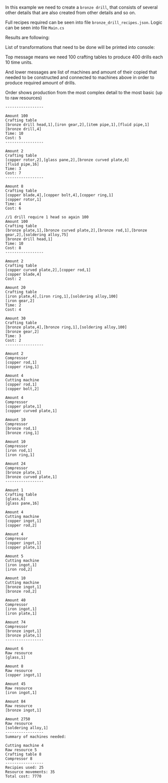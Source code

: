 In this example we need to create a `bronze drill`, that consists of several other details that are also created from other details and so on.

Full recipes required can be seen into file `bronze_drill_recipes.json`.
Logic can be seen into file `Main.cs`

Results are following:


List of transformations that need to be done will be printed into console:

Top message means we need 100 crafting tables to produce 400 drills each 10 time units.

And lower messages are list of machines and amount of their copied that needed to be constructed and connected to machines above in order to produce required amount of drills.

Order shows production from the most complex detail to the most basic (up to raw resources)
```
-----------------

Amount 100 
Crafting table
[bronze drill head,1],[iron gear,2],[item pipe,1],[fluid pipe,1]
[bronze drill,4]
Time: 10
Cost: 5
-----------------

Amount 2
Crafting table
[copper rotor,2],[glass pane,2],[bronze curved plate,6]
[fluid pipe,16]
Time: 3
Cost: 7
-----------------

Amount 8
Crafting table
[copper blade,4],[copper bolt,4],[copper ring,1]
[copper rotor,1]
Time: 4
Cost: 6

//1 drill require 1 head so again 100
Amount 100
Crafting table
[bronze plate,1],[bronze curved plate,2],[bronze rod,1],[bronze gear,2],[soldering alloy,75]
[bronze drill head,1]
Time: 10
Cost: 8
-----------------

Amount 2
Crafting table
[copper curved plate,2],[copper rod,1]
[copper blade,4]
Cost: 2

Amount 20
Crafting table
[iron plate,4],[iron ring,1],[soldering alloy,100]
[iron gear,2]
Time: 2
Cost: 4

Amount 30
Crafting table
[bronze plate,4],[bronze ring,1],[soldering alloy,100]
[bronze gear,2]
Time: 3
Cost: 2
-----------------

Amount 2
Compressor
[copper rod,1]
[copper ring,1]

Amount 4
Cutting machine
[copper rod,1]
[copper bolt,2]

Amount 4
Compressor
[copper plate,1]
[copper curved plate,1]

Amount 10
Compressor
[bronze rod,1]
[bronze ring,1]

Amount 10
Compressor
[iron rod,1]
[iron ring,1]

Amount 24
Compressor
[bronze plate,1]
[bronze curved plate,1]
-----------------

Amount 1
Crafting table
[glass,6]
[glass pane,16]

Amount 4
Cutting machine
[copper ingot,1]
[copper rod,2]

Amount 4
Compressor
[copper ingot,1]
[copper plate,1]

Amount 5
Cutting machine
[iron ingot,1]
[iron rod,2]

Amount 10
Cutting machine
[bronze ingot,1]
[bronze rod,2]

Amount 40
Compressor
[iron ingot,1]
[iron plate,1]

Amount 74
Compressor
[bronze ingot,1]
[bronze plate,1]
-----------------

Amount 6
Raw resource
[glass,1]

Amount 8
Raw resource
[copper ingot,1]

Amount 45
Raw resource
[iron ingot,1]

Amount 84
Raw resource
[bronze ingot,1]

Amount 2750
Raw resource
[soldering alloy,1]
-----------------
Summary of machines needed:

Cutting machine 4
Raw resource 5
Crafting table 8
Compressor 8
-----------------
Recipies used: 25
Resource movements: 35
Total cost: 7770
```
